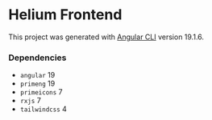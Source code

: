 # Helium Frontend

This project was generated with [Angular CLI](https://github.com/angular/angular-cli) version 19.1.6.

### Dependencies
- `angular` 19
- `primeng` 19
- `primeicons` 7
- `rxjs` 7
- `tailwindcss` 4
